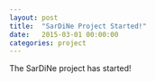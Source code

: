 ```yaml
---
layout: post
title:  "SarDiNe Project Started!"
date:   2015-03-01 00:00:00
categories: project
---
```


The SarDiNe project has started!